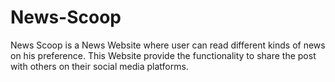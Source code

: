 # News-Scoop
News Scoop is a News Website where user can read different kinds of news on his preference. This Website provide the functionality to share the post with others on their social media platforms.
